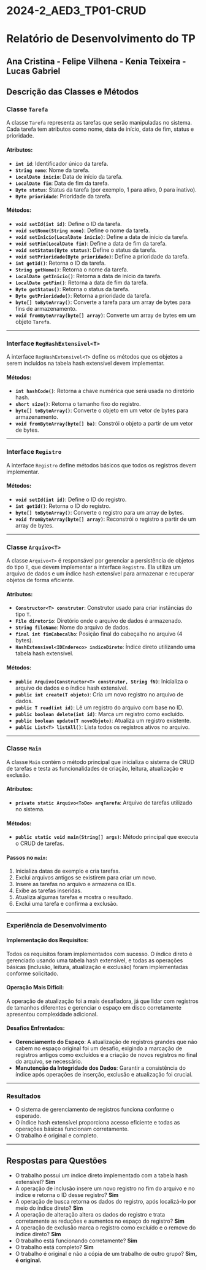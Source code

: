 # 2024-2_AED3_TP01-CRUD

# Relatório de Desenvolvimento do TP
## Ana Cristina - Felipe Vilhena - Kenia Teixeira - Lucas Gabriel

## Descrição das Classes e Métodos

### Classe `Tarefa`

A classe `Tarefa` representa as tarefas que serão manipuladas no sistema. Cada tarefa tem atributos como nome, data de início, data de fim, status e prioridade.

#### Atributos:
- **`int id`**: Identificador único da tarefa.
- **`String nome`**: Nome da tarefa.
- **`LocalDate inicio`**: Data de início da tarefa.
- **`LocalDate fim`**: Data de fim da tarefa.
- **`Byte status`**: Status da tarefa (por exemplo, 1 para ativo, 0 para inativo).
- **`Byte prioridade`**: Prioridade da tarefa.

#### Métodos:
- **`void setId(int id)`**: Define o ID da tarefa.
- **`void setNome(String nome)`**: Define o nome da tarefa.
- **`void setInicio(LocalDate inicio)`**: Define a data de início da tarefa.
- **`void setFim(LocalDate fim)`**: Define a data de fim da tarefa.
- **`void setStatus(Byte status)`**: Define o status da tarefa.
- **`void setPrioridade(Byte prioridade)`**: Define a prioridade da tarefa.
- **`int getId()`**: Retorna o ID da tarefa.
- **`String getNome()`**: Retorna o nome da tarefa.
- **`LocalDate getInicio()`**: Retorna a data de início da tarefa.
- **`LocalDate getFim()`**: Retorna a data de fim da tarefa.
- **`Byte getStatus()`**: Retorna o status da tarefa.
- **`Byte getPrioridade()`**: Retorna a prioridade da tarefa.
- **`byte[] toByteArray()`**: Converte a tarefa para um array de bytes para fins de armazenamento.
- **`void fromByteArray(byte[] array)`**: Converte um array de bytes em um objeto `Tarefa`.

---

### Interface `RegHashExtensivel<T>`

A interface `RegHashExtensivel<T>` define os métodos que os objetos a serem incluídos na tabela hash extensível devem implementar.

#### Métodos:
- **`int hashCode()`**: Retorna a chave numérica que será usada no diretório hash.
- **`short size()`**: Retorna o tamanho fixo do registro.
- **`byte[] toByteArray()`**: Converte o objeto em um vetor de bytes para armazenamento.
- **`void fromByteArray(byte[] ba)`**: Constrói o objeto a partir de um vetor de bytes.

---

### Interface `Registro`

A interface `Registro` define métodos básicos que todos os registros devem implementar.

#### Métodos:
- **`void setId(int id)`**: Define o ID do registro.
- **`int getId()`**: Retorna o ID do registro.
- **`byte[] toByteArray()`**: Converte o registro para um array de bytes.
- **`void fromByteArray(byte[] array)`**: Reconstrói o registro a partir de um array de bytes.

---

### Classe `Arquivo<T>`

A classe `Arquivo<T>` é responsável por gerenciar a persistência de objetos do tipo `T`, que devem implementar a interface `Registro`. Ela utiliza um arquivo de dados e um índice hash extensível para armazenar e recuperar objetos de forma eficiente.

#### Atributos:
- **`Constructor<T> construtor`**: Construtor usado para criar instâncias do tipo `T`.
- **`File diretorio`**: Diretório onde o arquivo de dados é armazenado.
- **`String fileName`**: Nome do arquivo de dados.
- **`final int fimCabecalho`**: Posição final do cabeçalho no arquivo (4 bytes).
- **`HashExtensivel<IDEndereco> indiceDireto`**: Índice direto utilizando uma tabela hash extensível.

#### Métodos:
- **`public Arquivo(Constructor<T> construtor, String fN)`**: Inicializa o arquivo de dados e o índice hash extensível.
- **`public int create(T objeto)`**: Cria um novo registro no arquivo de dados.
- **`public T read(int id)`**: Lê um registro do arquivo com base no ID.
- **`public boolean delete(int id)`**: Marca um registro como excluído.
- **`public boolean update(T novoObjeto)`**: Atualiza um registro existente.
- **`public List<T> listAll()`**: Lista todos os registros ativos no arquivo.

---

### Classe `Main`

A classe `Main` contém o método principal que inicializa o sistema de CRUD de tarefas e testa as funcionalidades de criação, leitura, atualização e exclusão.

#### Atributos:
- **`private static Arquivo<ToDo> arqTarefa`**: Arquivo de tarefas utilizado no sistema.

#### Métodos:
- **`public static void main(String[] args)`**: Método principal que executa o CRUD de tarefas.
  
#### Passos no `main`:
1. Inicializa datas de exemplo e cria tarefas.
2. Exclui arquivos antigos se existirem para criar um novo.
3. Insere as tarefas no arquivo e armazena os IDs.
4. Exibe as tarefas inseridas.
5. Atualiza algumas tarefas e mostra o resultado.
6. Exclui uma tarefa e confirma a exclusão.

---

### Experiência de Desenvolvimento

#### Implementação dos Requisitos:
Todos os requisitos foram implementados com sucesso. O índice direto é gerenciado usando uma tabela hash extensível, e todas as operações básicas (inclusão, leitura, atualização e exclusão) foram implementadas conforme solicitado.

#### Operação Mais Difícil:
A operação de atualização foi a mais desafiadora, já que lidar com registros de tamanhos diferentes e gerenciar o espaço em disco corretamente apresentou complexidade adicional.

#### Desafios Enfrentados:
- **Gerenciamento do Espaço**: A atualização de registros grandes que não cabem no espaço original foi um desafio, exigindo a marcação de registros antigos como excluídos e a criação de novos registros no final do arquivo, se necessário.
- **Manutenção da Integridade dos Dados**: Garantir a consistência do índice após operações de inserção, exclusão e atualização foi crucial.

---

### Resultados

- O sistema de gerenciamento de registros funciona conforme o esperado.
- O índice hash extensível proporciona acesso eficiente e todas as operações básicas funcionam corretamente.
- O trabalho é original e completo.

---

## Respostas para Questões
- O trabalho possui um índice direto implementado com a tabela hash extensível? **Sim**
- A operação de inclusão insere um novo registro no fim do arquivo e no índice e retorna o ID desse registro? **Sim**
- A operação de busca retorna os dados do registro, após localizá-lo por meio do índice direto? **Sim**
- A operação de alteração altera os dados do registro e trata corretamente as reduções e aumentos no espaço do registro? **Sim**
- A operação de exclusão marca o registro como excluído e o remove do índice direto? **Sim**
- O trabalho está funcionando corretamente? **Sim**
- O trabalho está completo? **Sim**
- O trabalho é original e não a cópia de um trabalho de outro grupo? **Sim, é original.**

